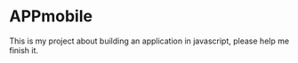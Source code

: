 # APPmobile
This is my project about building an application in javascript, please help me finish it.
